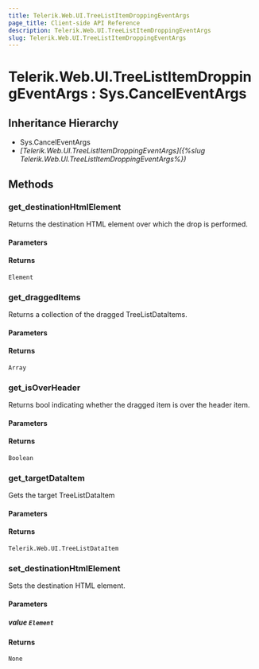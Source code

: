 ```yaml
---
title: Telerik.Web.UI.TreeListItemDroppingEventArgs
page_title: Client-side API Reference
description: Telerik.Web.UI.TreeListItemDroppingEventArgs
slug: Telerik.Web.UI.TreeListItemDroppingEventArgs
---
```


# Telerik.Web.UI.TreeListItemDroppingEventArgs : Sys.CancelEventArgs

## Inheritance Hierarchy

* Sys.CancelEventArgs
* *[Telerik.Web.UI.TreeListItemDroppingEventArgs]({%slug Telerik.Web.UI.TreeListItemDroppingEventArgs%})*


## Methods

### get_destinationHtmlElement

Returns the destination HTML element over which the drop is performed.

#### Parameters

#### Returns

`Element`

### get_draggedItems

Returns a collection of the dragged TreeListDataItems.

#### Parameters

#### Returns

`Array`

### get_isOverHeader

Returns bool indicating whether the dragged item is over the header item.

#### Parameters

#### Returns

`Boolean`

### get_targetDataItem

Gets the target TreeListDataItem

#### Parameters

#### Returns

`Telerik.Web.UI.TreeListDataItem`

### set_destinationHtmlElement

Sets the destination HTML element.

#### Parameters

##### value `Element`

#### Returns

`None`



